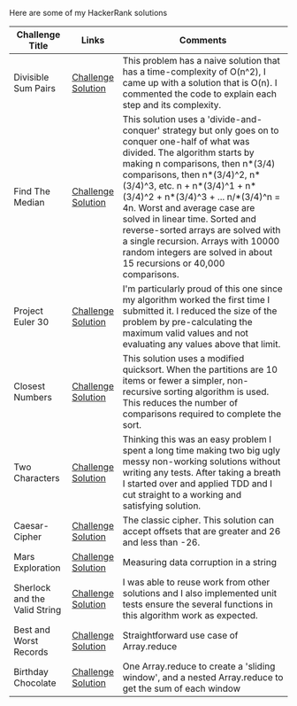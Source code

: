 Here are some of my HackerRank solutions

| Challenge Title       | Links                | Comments             |
| ----------------------|----------------------|----------------------|
| Divisible Sum Pairs   | [Challenge](https://www.hackerrank.com/challenges/divisible-sum-pairs/problem) <br/> [Solution](https://github.com/lucask42/hackerrank-algorithms/blob/master/Divisible-Sum-Pairs.js) | This problem has a naive solution that has a time-complexity of O(n^2), I came up with a solution that is O(n).  I commented the code to explain each step and its complexity. |
| Find The Median       | [Challenge](https://www.hackerrank.com/challenges/find-the-median/problem) <br/> [Solution](https://github.com/lucask42/hackerrank-algorithms/blob/master/Find-The-Median.js) | This solution uses a 'divide-and-conquer' strategy but only goes on to conquer one-half of what was divided.  The algorithm starts by making n comparisons, then n*(3/4) comparisons, then n*(3/4)^2, n*(3/4)^3, etc.  n + n*(3/4)^1 + n*(3/4)^2 + n*(3/4)^3 + ... n/*(3/4)^n = 4n.  Worst and average case are solved in linear time.  Sorted and reverse-sorted arrays are solved with a single recursion.  Arrays with 10000 random integers are solved in about 15 recursions or 40,000 comparisons.
| Project Euler 30      | [Challenge](https://www.hackerrank.com/contests/projecteuler/challenges/euler030/problem) <br/> [Solution](https://www.hackerrank.com/contests/projecteuler/challenges/euler030/problem) | I'm particularly proud of this one since my algorithm worked the first time I submitted it.  I reduced the size of the problem by pre-calculating the maximum valid values and not evaluating any values above that limit.
| Closest Numbers       | [Challenge](https://www.hackerrank.com/challenges/closest-numbers/problem) <br/> [Solution](https://github.com/lucask42/hackerrank-algorithms/blob/master/Closest-Numbers.js) | This solution uses a modified quicksort.  When the partitions are 10 items or fewer a simpler, non-recursive sorting algorithm is used.  This reduces the number of comparisons required to complete the sort.
| Two Characters        | [Challenge](https://www.hackerrank.com/challenges/two-characters/problem) <br/> [Solution](https://github.com/lucask42/hackerrank-algorithms/blob/master/Two-Characters.js) | Thinking this was an easy problem I spent a long time making two big ugly messy non-working solutions without writing any tests.  After taking a breath I started over and applied TDD and I cut straight to a working and satisfying solution.
| Caesar-Cipher         | [Challenge](https://www.hackerrank.com/challenges/caesar-cipher-1/problem) <br/> [Solution](https://github.com/lucask42/hackerrank-algorithms/blob/master/Caesar-Cipher.js) | The classic cipher.  This solution can accept offsets that are greater and 26 and less than -26.
| Mars Exploration      | [Challenge](https://www.hackerrank.com/challenges/mars-exploration/problem) <br/> [Solution](https://github.com/lucask42/hackerrank-algorithms/blob/master/Mars-Exploration.js) | Measuring data corruption in a string
| Sherlock and the <br/> Valid String | [Challenge](https://www.hackerrank.com/challenges/sherlock-and-valid-string/problem) <br/> [Solution](https://github.com/lucask42/hackerrank-algorithms/blob/master/Sherlock-and-the-Valid-String.js) | I was able to reuse work from other solutions and I also implemented unit tests ensure the several functions in this algorithm work as expected.
| Best and Worst Records | [Challenge](https://www.hackerrank.com/challenges/breaking-best-and-worst-records/problem) <br/> [Solution](https://github.com/lucask42/hackerrank-algorithms/blob/master/Best-And-Worst-Records.js) | Straightforward use case of Array.reduce
| Birthday Chocolate | [Challenge](https://www.hackerrank.com/challenges/the-birthday-bar/problem) <br/> [Solution](https://github.com/lucask42/hackerrank-algorithms/blob/master/Birthday-Chocolate.js) | One Array.reduce to create a 'sliding window', and a nested Array.reduce to get the sum of each window

